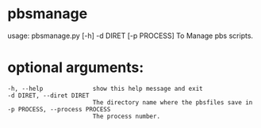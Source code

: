 # pbsmanage
usage: pbsmanage.py [-h] -d DIRET [-p PROCESS]
To Manage pbs scripts.
# optional arguments:
```
-h, --help              show this help message and exit
-d DIRET, --diret DIRET
                        The directory name where the pbsfiles save in
-p PROCESS, --process PROCESS
                        The process number.
```
